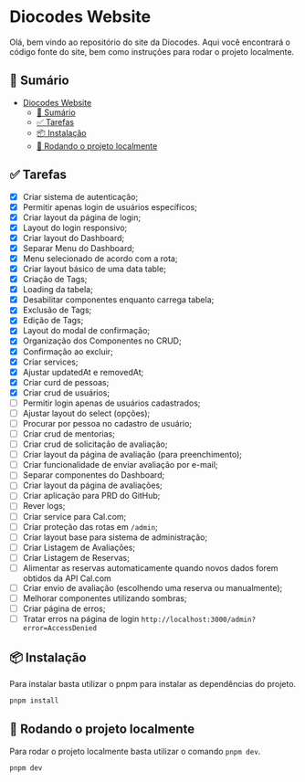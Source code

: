 # Diocodes Website

Olá, bem vindo ao repositório do site da Diocodes. Aqui você encontrará o código fonte do site, bem como instruções para rodar o projeto localmente.

## 📝 Sumário

- [Diocodes Website](#diocodes-website)
  - [📝 Sumário](#-sumário)
  - [✅ Tarefas](#-tarefas)
  - [📦 Instalação](#-instalação)
  - [🚀 Rodando o projeto localmente](#-rodando-o-projeto-localmente)

## ✅ Tarefas

- [x] Criar sistema de autenticação;
- [x] Permitir apenas login de usuários específicos;
- [x] Criar layout da página de login;
- [x] Layout do login responsivo;
- [x] Criar layout do Dashboard;
- [x] Separar Menu do Dashboard;
- [x] Menu selecionado de acordo com a rota;
- [x] Criar layout básico de uma data table;
- [x] Criação de Tags;
- [x] Loading da tabela;
- [x] Desabilitar componentes enquanto carrega tabela;
- [x] Exclusão de Tags;
- [x] Edição de Tags;
- [x] Layout do modal de confirmação;
- [x] Organização dos Componentes no CRUD;
- [x] Confirmação ao excluir;
- [x] Criar services;
- [x] Ajustar updatedAt e removedAt;
- [x] Criar curd de pessoas;
- [x] Criar crud de usuários;
- [ ] Permitir login apenas de usuários cadastrados;
- [ ] Ajustar layout do select (opções);
- [ ] Procurar por pessoa no cadastro de usuário;
- [ ] Criar crud de mentorias;
- [ ] Criar crud de solicitação de avaliação;
- [ ] Criar layout da página de avaliação (para preenchimento);
- [ ] Criar funcionalidade de enviar avaliação por e-mail;
- [ ] Separar componentes do Dashboard;
- [ ] Criar layout da página de avaliações;
- [ ] Criar aplicação para PRD do GitHub;
- [ ] Rever logs;
- [ ] Criar service para Cal.com;
- [ ] Criar proteção das rotas em `/admin`;
- [ ] Criar layout base para sistema de administração;
- [ ] Criar Listagem de Avaliações;
- [ ] Criar Listagem de Reservas;
- [ ] Alimentar as reservas automaticamente quando novos dados forem obtidos da API Cal.com
- [ ] Criar envio de avaliação (escolhendo uma reserva ou manualmente);
- [ ] Melhorar componentes utilizando sombras;
- [ ] Criar página de erros;
- [ ] Tratar erros na página de login `http://localhost:3000/admin?error=AccessDenied`

## 📦 Instalação

Para instalar basta utilizar o pnpm para instalar as dependências do projeto.

```bash
pnpm install
```

## 🚀 Rodando o projeto localmente

Para rodar o projeto localmente basta utilizar o comando `pnpm dev`.

```bash
pnpm dev
```

